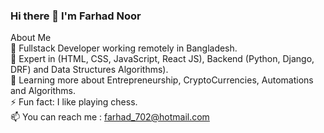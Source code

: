 ### Hi there 👋 I'm Farhad Noor
About Me <br>
🤔   Fullstack Developer working remotely in Bangladesh. <br>
💼   Expert in (HTML, CSS, JavaScript, React JS), Backend (Python, Django, DRF) and Data Structures Algorithms). <br>
🌱   Learning more about Entrepreneurship, CryptoCurrencies, Automations and Algorithms. <br>
⚡️   Fun fact: I like playing chess. <br>
📫   You can reach me : farhad_702@hotmail.com <br>



